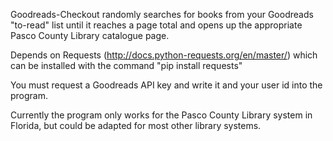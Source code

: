 Goodreads-Checkout randomly searches for books from your Goodreads "to-read" list until it reaches a page total and opens up the appropriate Pasco County Library catalogue page.

Depends on Requests (http://docs.python-requests.org/en/master/) which can be installed with the command "pip install requests"

You must request a Goodreads API key and write it and your user id into the program. 

Currently the program only works for the Pasco County Library system in Florida, but could be adapted for most other library systems.
